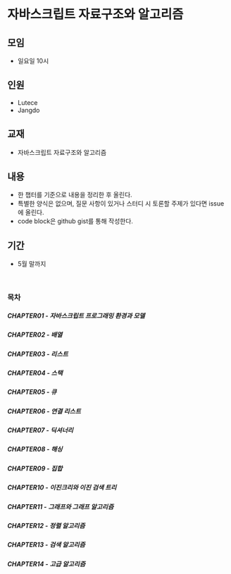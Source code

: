 # 자바스크립트 자료구조와 알고리즘

## 모임
- 일요일 10시

## 인원
- Lutece
- Jangdo

## 교재
- 자바스크립트 자료구조와 알고리즘

## 내용
- 한 챕터를 기준으로 내용을 정리한 후 올린다.
- 특별한 양식은 없으며, 질문 사항이 있거나 스터디 시 토론할 주제가 있다면 issue에 올린다.
- code block은 github gist를 통해 작성한다.

## 기간
- 5월 말까지
<br>

### 목차
##### CHAPTER01 - 자바스크립트 프로그래밍 환경과 모델
##### CHAPTER02 - 배열
##### CHAPTER03 - 리스트
##### CHAPTER04 - 스택
##### CHAPTER05 - 큐
##### CHAPTER06 - 연결 리스트
##### CHAPTER07 - 딕셔너리
##### CHAPTER08 - 해싱
##### CHAPTER09 - 집합
##### CHAPTER10 - 이진크리와 이진 검색 트리
##### CHAPTER11 - 그래프와 그래프 알고리즘
##### CHAPTER12 - 정렬 알고리즘
##### CHAPTER13 - 검색 알고리즘
##### CHAPTER14 - 고급 알고리즘
